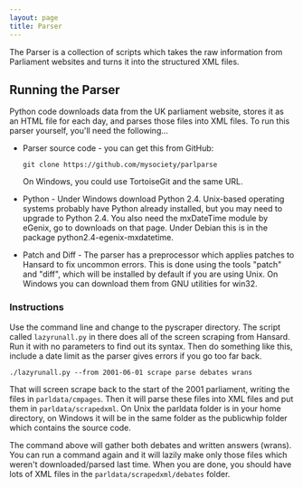 ```yaml
---
layout: page
title: Parser
---
```


The Parser is a collection of scripts which takes the raw information from Parliament
websites and turns it into the structured XML files.

## Running the Parser

Python code downloads data from the UK parliament website, stores it as an HTML
file for each day, and parses those files into XML files. To run this parser
yourself, you'll need the following...

* Parser source code - you can get this from GitHub:

  `git clone https://github.com/mysociety/parlparse`

  On Windows, you could use TortoiseGit and the same URL.

* Python - Under Windows download Python 2.4. Unix-based operating systems
probably have Python already installed, but you may need to upgrade to Python
2.4. You also need the mxDateTime module by eGenix, go to downloads on that
page. Under Debian this is in the package python2.4-egenix-mxdatetime.

* Patch and Diff - The parser has a preprocessor which applies patches to Hansard
to fix uncommon errors. This is done using the tools "patch" and "diff", which
will be installed by default if you are using Unix. On Windows you can download
them from GNU utilities for win32.

### Instructions

Use the command line and change to the pyscraper directory. The script called
`lazyrunall.py` in there does all of the screen scraping from Hansard. Run it
with no parameters to find out its syntax. Then do something like this, include
a date limit as the parser gives errors if you go too far back.

`./lazyrunall.py --from 2001-06-01 scrape parse debates wrans`

That will screen scrape back to the start of the 2001 parliament, writing the
files in `parldata/cmpages`. Then it will parse these files into XML files and
put them in `parldata/scrapedxml`. On Unix the parldata folder is in your home
directory, on Windows it will be in the same folder as the publicwhip folder
which contains the source code.

The command above will gather both debates and written answers (wrans). You can
run a command again and it will lazily make only those files which weren't
downloaded/parsed last time. When you are done, you should have lots of XML
files in the `parldata/scrapedxml/debates` folder.

